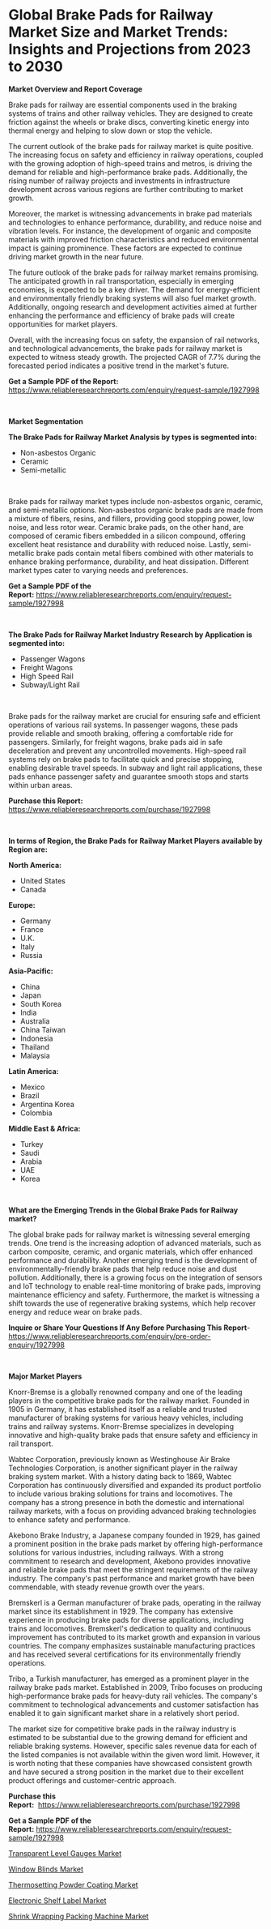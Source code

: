 <p><h1>Global Brake Pads for Railway Market Size and Market Trends: Insights and Projections from 2023 to 2030</h1></p><p><strong>Market Overview and Report Coverage</strong></p>
<p><p>Brake pads for railway are essential components used in the braking systems of trains and other railway vehicles. They are designed to create friction against the wheels or brake discs, converting kinetic energy into thermal energy and helping to slow down or stop the vehicle.</p><p>The current outlook of the brake pads for railway market is quite positive. The increasing focus on safety and efficiency in railway operations, coupled with the growing adoption of high-speed trains and metros, is driving the demand for reliable and high-performance brake pads. Additionally, the rising number of railway projects and investments in infrastructure development across various regions are further contributing to market growth.</p><p>Moreover, the market is witnessing advancements in brake pad materials and technologies to enhance performance, durability, and reduce noise and vibration levels. For instance, the development of organic and composite materials with improved friction characteristics and reduced environmental impact is gaining prominence. These factors are expected to continue driving market growth in the near future.</p><p>The future outlook of the brake pads for railway market remains promising. The anticipated growth in rail transportation, especially in emerging economies, is expected to be a key driver. The demand for energy-efficient and environmentally friendly braking systems will also fuel market growth. Additionally, ongoing research and development activities aimed at further enhancing the performance and efficiency of brake pads will create opportunities for market players.</p><p>Overall, with the increasing focus on safety, the expansion of rail networks, and technological advancements, the brake pads for railway market is expected to witness steady growth. The projected CAGR of 7.7% during the forecasted period indicates a positive trend in the market's future.</p></p>
<p><strong>Get a Sample PDF of the Report:</strong> <a href="https://www.reliableresearchreports.com/enquiry/request-sample/1927998">https://www.reliableresearchreports.com/enquiry/request-sample/1927998</a></p>
<p>&nbsp;</p>
<p><strong>Market Segmentation</strong></p>
<p><strong>The Brake Pads for Railway Market Analysis by types is segmented into:</strong></p>
<p><ul><li>Non-asbestos Organic</li><li>Ceramic</li><li>Semi-metallic</li></ul></p>
<p>&nbsp;</p>
<p><p>Brake pads for railway market types include non-asbestos organic, ceramic, and semi-metallic options. Non-asbestos organic brake pads are made from a mixture of fibers, resins, and fillers, providing good stopping power, low noise, and less rotor wear. Ceramic brake pads, on the other hand, are composed of ceramic fibers embedded in a silicon compound, offering excellent heat resistance and durability with reduced noise. Lastly, semi-metallic brake pads contain metal fibers combined with other materials to enhance braking performance, durability, and heat dissipation. Different market types cater to varying needs and preferences.</p></p>
<p><strong>Get a Sample PDF of the Report:</strong>&nbsp;<a href="https://www.reliableresearchreports.com/enquiry/request-sample/1927998">https://www.reliableresearchreports.com/enquiry/request-sample/1927998</a></p>
<p>&nbsp;</p>
<p><strong>The Brake Pads for Railway Market Industry Research by Application is segmented into:</strong></p>
<p><ul><li>Passenger Wagons</li><li>Freight Wagons</li><li>High Speed Rail</li><li>Subway/Light Rail</li></ul></p>
<p>&nbsp;</p>
<p><p>Brake pads for the railway market are crucial for ensuring safe and efficient operations of various rail systems. In passenger wagons, these pads provide reliable and smooth braking, offering a comfortable ride for passengers. Similarly, for freight wagons, brake pads aid in safe deceleration and prevent any uncontrolled movements. High-speed rail systems rely on brake pads to facilitate quick and precise stopping, enabling desirable travel speeds. In subway and light rail applications, these pads enhance passenger safety and guarantee smooth stops and starts within urban areas.</p></p>
<p><strong>Purchase this Report:</strong>&nbsp; <a href="https://www.reliableresearchreports.com/purchase/1927998">https://www.reliableresearchreports.com/purchase/1927998</a></p>
<p>&nbsp;</p>
<p><strong>In terms of Region, the Brake Pads for Railway Market Players available by Region are:</strong></p>
<p>
    <p> <strong> North America: </strong>
        <ul>
            <li>United States</li>
            <li>Canada</li>
        </ul>
        </p> 
    <p> <strong> Europe: </strong>
        <ul>
            <li>Germany</li>
            <li>France</li>
            <li>U.K.</li>
            <li>Italy</li>
            <li>Russia</li>
        </ul>
        </p> 
    <p> <strong> Asia-Pacific: </strong>
        <ul>
            <li>China</li>
            <li>Japan</li>
            <li>South Korea</li>
            <li>India</li>
            <li>Australia</li>
            <li>China Taiwan</li>
            <li>Indonesia</li>
            <li>Thailand</li>
            <li>Malaysia</li>
        </ul>
        </p> 
    <p> <strong> Latin America: </strong>
        <ul>
            <li>Mexico</li>
            <li>Brazil</li>
            <li>Argentina Korea</li>
            <li>Colombia</li>
        </ul>
        </p> 
    <p> <strong> Middle East & Africa: </strong>
        <ul>
            <li>Turkey</li>
            <li>Saudi</li>
            <li>Arabia</li>
            <li>UAE</li>
            <li>Korea</li>
        </ul>
    </p>
    </p>
<p>&nbsp;</p>
<p><strong>What are the Emerging Trends in the Global Brake Pads for Railway market?</strong></p>
<p><p>The global brake pads for railway market is witnessing several emerging trends. One trend is the increasing adoption of advanced materials, such as carbon composite, ceramic, and organic materials, which offer enhanced performance and durability. Another emerging trend is the development of environmentally-friendly brake pads that help reduce noise and dust pollution. Additionally, there is a growing focus on the integration of sensors and IoT technology to enable real-time monitoring of brake pads, improving maintenance efficiency and safety. Furthermore, the market is witnessing a shift towards the use of regenerative braking systems, which help recover energy and reduce wear on brake pads.</p></p>
<p><strong>Inquire or Share Your Questions If Any Before Purchasing This Report</strong>- <a href="https://www.reliableresearchreports.com/enquiry/pre-order-enquiry/1927998">https://www.reliableresearchreports.com/enquiry/pre-order-enquiry/1927998</a></p>
<p>&nbsp;</p>
<p><strong>Major Market Players</strong></p>
<p><p>Knorr-Bremse is a globally renowned company and one of the leading players in the competitive brake pads for the railway market. Founded in 1905 in Germany, it has established itself as a reliable and trusted manufacturer of braking systems for various heavy vehicles, including trains and railway systems. Knorr-Bremse specializes in developing innovative and high-quality brake pads that ensure safety and efficiency in rail transport.</p><p>Wabtec Corporation, previously known as Westinghouse Air Brake Technologies Corporation, is another significant player in the railway braking system market. With a history dating back to 1869, Wabtec Corporation has continuously diversified and expanded its product portfolio to include various braking solutions for trains and locomotives. The company has a strong presence in both the domestic and international railway markets, with a focus on providing advanced braking technologies to enhance safety and performance.</p><p>Akebono Brake Industry, a Japanese company founded in 1929, has gained a prominent position in the brake pads market by offering high-performance solutions for various industries, including railways. With a strong commitment to research and development, Akebono provides innovative and reliable brake pads that meet the stringent requirements of the railway industry. The company's past performance and market growth have been commendable, with steady revenue growth over the years.</p><p>Bremskerl is a German manufacturer of brake pads, operating in the railway market since its establishment in 1929. The company has extensive experience in producing brake pads for diverse applications, including trains and locomotives. Bremskerl's dedication to quality and continuous improvement has contributed to its market growth and expansion in various countries. The company emphasizes sustainable manufacturing practices and has received several certifications for its environmentally friendly operations.</p><p>Tribo, a Turkish manufacturer, has emerged as a prominent player in the railway brake pads market. Established in 2009, Tribo focuses on producing high-performance brake pads for heavy-duty rail vehicles. The company's commitment to technological advancements and customer satisfaction has enabled it to gain significant market share in a relatively short period.</p><p>The market size for competitive brake pads in the railway industry is estimated to be substantial due to the growing demand for efficient and reliable braking systems. However, specific sales revenue data for each of the listed companies is not available within the given word limit. However, it is worth noting that these companies have showcased consistent growth and have secured a strong position in the market due to their excellent product offerings and customer-centric approach.</p></p>
<p><strong>Purchase this Report:</strong>&nbsp;&nbsp;<a href="https://www.reliableresearchreports.com/purchase/1927998">https://www.reliableresearchreports.com/purchase/1927998</a></p>
<p></p>
<p><strong>Get a Sample PDF of the Report:</strong>&nbsp;<a href="https://www.reliableresearchreports.com/enquiry/request-sample/1927998">https://www.reliableresearchreports.com/enquiry/request-sample/1927998</a></p>
<p><p><a href="https://github.com/amae102299/Market-Research-Report-List-1/blob/main/transparent-level-gauges-market.md">Transparent Level Gauges Market</a></p><p><a href="https://www.linkedin.com/pulse/window-blinds-market-size-growth-forecast-from-2023-2030-ei4ac/">Window Blinds Market</a></p><p><a href="https://medium.com/@arrow.sorry.nest/thermosetting-powder-coating-market-size-market-outlook-and-market-forecast-2023-to-2030-38fad93c2984">Thermosetting Powder Coating Market</a></p><p><a href="https://www.linkedin.com/pulse/electronic-shelf-label-market-share-amp-new-trends-analysis-bum0c/">Electronic Shelf Label Market</a></p><p><a href="https://github.com/prosalinda88/Market-Research-Report-List-1/blob/main/shrink-wrapping-packing-machine-market.md">Shrink Wrapping Packing Machine Market</a></p></p>